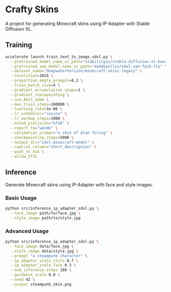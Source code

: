 # Crafty Skins

A project for generating Minecraft skins using IP-Adapter with Stable Diffusion XL.

## Training

```bash
accelerate launch train_text_to_image_sdxl.py \
  --pretrained_model_name_or_path="stabilityai/stable-diffusion-xl-base-1.0" \
  --pretrained_vae_model_name_or_path="madebyollin/sdxl-vae-fp16-fix" \
  --dataset_name="deepwaterhorizon/minecraft-skins-legacy" \
  --resolution=1024 \
  --proportion_empty_prompts=0.2 \
  --train_batch_size=4 \
  --gradient_accumulation_steps=1 \
  --gradient_checkpointing \
  --use_8bit_adam \
  --max_train_steps=100000 \
  --learning_rate=1e-06 \
  --lr_scheduler="cosine" \
  --lr_warmup_steps=1000 \
  --mixed_precision="bf16" \
  --report_to="wandb" \
  --validation_prompt="a skin of Alan Turing" \
  --checkpointing_steps=5000 \
  --output_dir="sdxl-minecraft-model" \
  --caption_column="short_description" \
  --push_to_hub \
  --allow_tf32
```

## Inference

Generate Minecraft skins using IP-Adapter with face and style images.

### Basic Usage

```bash
python src/inference_ip_adapter_sdxl.py \
  --face_image path/to/face.jpg \
  --style_image path/to/style.jpg
```

### Advanced Usage

```bash
python src/inference_ip_adapter_sdxl.py \
  --face_image data/face.jpg \
  --style_image data/style.jpg \
  --prompt "a steampunk character" \
  --ip_adapter_scale_style 0.7 \
  --ip_adapter_scale_face 0.3 \
  --num_inference_steps 100 \
  --guidance_scale 8.0 \
  --seed 42 \
  --output steampunk_skin.png
```